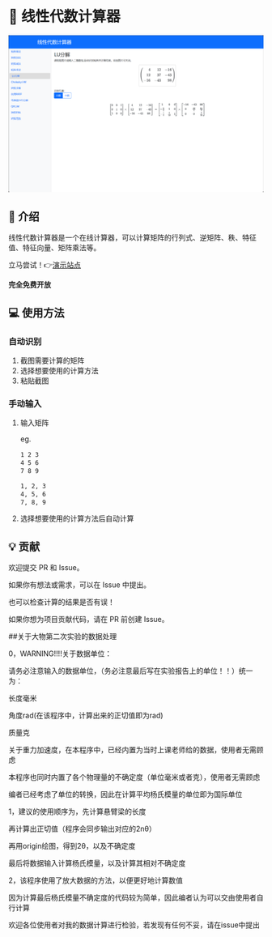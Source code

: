 # 🔧 线性代数计算器

![alt text](image.png)

## 🚀 介绍

线性代数计算器是一个在线计算器，可以计算矩阵的行列式、逆矩阵、秩、特征值、特征向量、矩阵乘法等。

立马尝试！👉[演示站点](https://matrix.betterspace.top)

**完全免费开放**

## 💻 使用方法

### 自动识别

1. 截图需要计算的矩阵
2. 选择想要使用的计算方法
3. 粘贴截图

### 手动输入

1. 输入矩阵
    
    eg. 
    ```
    1 2 3
    4 5 6
    7 8 9
    ```
    ```
    1, 2, 3
    4, 5, 6
    7, 8, 9
    ```

2. 选择想要使用的计算方法后自动计算

## 💡 贡献

欢迎提交 PR 和 Issue。

如果你有想法或需求，可以在 Issue 中提出。

也可以检查计算的结果是否有误！

如果你想为项目贡献代码，请在 PR 前创建 Issue。






##关于大物第二次实验的数据处理


0，WARNING!!!!关于数据单位：

请务必注意输入的数据单位，（务必注意最后写在实验报告上的单位！！）统一为：
    
长度毫米

角度rad(在该程序中，计算出来的正切值即为rad)

质量克



关于重力加速度，在本程序中，已经内置为当时上课老师给的数据，使用者无需顾虑

本程序也同时内置了各个物理量的不确定度（单位毫米或者克），使用者无需顾虑

编者已经考虑了单位的转换，因此在计算平均杨氏模量的单位即为国际单位


    
1，建议的使用顺序为，先计算悬臂梁的长度

再计算出正切值（程序会同步输出对应的2nθ）

再用origin绘图，得到2θ，以及不确定度

最后将数据输入计算杨氏模量，以及计算其相对不确定度



2，该程序使用了放大数据的方法，以便更好地计算数值    

因为计算最后杨氏模量不确定度的代码较为简单，因此编者认为可以交由使用者自行计算



欢迎各位使用者对我的数据计算进行检验，若发现有任何不妥，请在issue中提出
